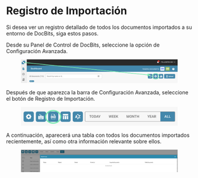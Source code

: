 # Registro de Importación

Si desea ver un registro detallado de todos los documentos importados a su entorno de DocBits, siga estos pasos.

Desde su Panel de Control de DocBits, seleccione la opción de Configuración Avanzada.

<figure><img src="../../.gitbook/assets/image (3).png" alt=""><figcaption></figcaption></figure>

Después de que aparezca la barra de Configuración Avanzada, seleccione el botón de Registro de Importación.

<figure><img src="../../.gitbook/assets/image (4).png" alt=""><figcaption></figcaption></figure>

A continuación, aparecerá una tabla con todos los documentos importados recientemente, así como otra información relevante sobre ellos.

<figure><img src="../../.gitbook/assets/image (5).png" alt=""><figcaption></figcaption></figure>
